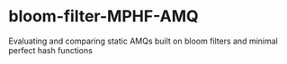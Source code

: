 # bloom-filter-MPHF-AMQ
Evaluating and comparing static AMQs built on bloom filters and minimal perfect hash functions
